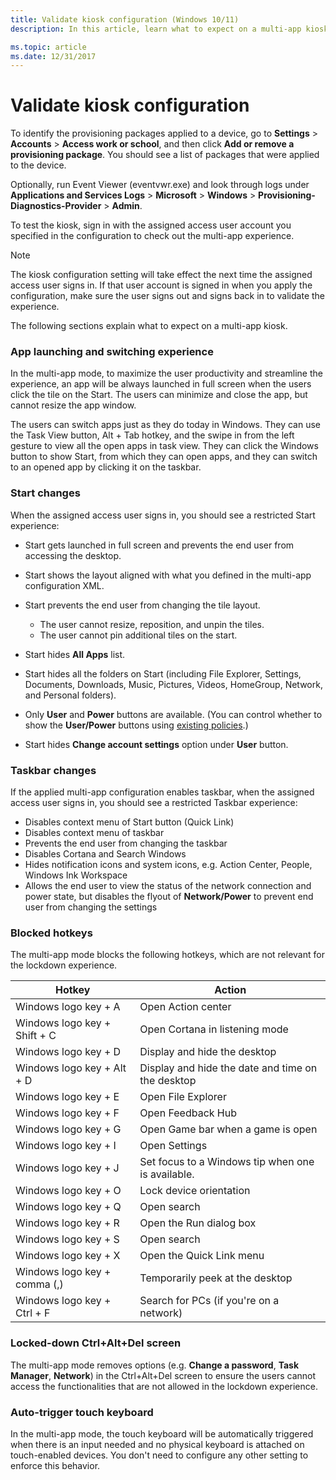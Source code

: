 ```yaml
---
title: Validate kiosk configuration (Windows 10/11)
description: In this article, learn what to expect on a multi-app kiosk in Windows 10/11 Pro, Enterprise, and Education.

ms.topic: article
ms.date: 12/31/2017
---
```


# Validate kiosk configuration

To identify the provisioning packages applied to a device, go to **Settings** > **Accounts** > **Access work or school**, and then click **Add or remove a provisioning package**. You should see a list of packages that were applied to the device.

Optionally, run Event Viewer (eventvwr.exe) and look through logs under **Applications and Services Logs** > **Microsoft** > **Windows** > **Provisioning-Diagnostics-Provider** > **Admin**.

To test the kiosk, sign in with the assigned access user account you specified in the configuration to check out the multi-app experience.

>[!NOTE]
>The kiosk configuration setting will take effect the next time the assigned access user signs in. If that user account is signed in when you apply the configuration, make sure the user signs out and signs back in to validate the experience.

The following sections explain what to expect on a multi-app kiosk.

### App launching and switching experience

In the multi-app mode, to maximize the user productivity and streamline the experience, an app will be always launched in full screen when the users click the tile on the Start. The users can minimize and close the app, but cannot resize the app window.

The users can switch apps just as they do today in Windows. They can use the Task View button, Alt + Tab hotkey, and the swipe in from the left gesture to view all the open apps in task view. They can click the Windows button to show Start, from which they can open apps, and they can switch to an opened app by clicking it on the taskbar.

### Start changes

When the assigned access user signs in, you should see a restricted Start experience:
- Start gets launched in full screen and prevents the end user from accessing the desktop.

- Start shows the layout aligned with what you defined in the multi-app configuration XML.

- Start prevents the end user from changing the tile layout.
  - The user cannot resize, reposition, and unpin the tiles.
  - The user cannot pin additional tiles on the start.
- Start hides **All Apps** list.
- Start hides all the folders on Start (including File Explorer, Settings, Documents, Downloads, Music, Pictures, Videos, HomeGroup, Network, and Personal folders).
- Only **User** and **Power** buttons are available. (You can control whether to show the **User/Power** buttons using [existing policies](/windows/client-management/mdm/policy-csp-start).)
- Start hides **Change account settings** option under **User** button.

### Taskbar changes

If the applied multi-app configuration enables taskbar, when the assigned access user signs in, you should see a restricted Taskbar experience:

- Disables context menu of Start button (Quick Link)
- Disables context menu of taskbar
- Prevents the end user from changing the taskbar
- Disables Cortana and Search Windows
- Hides notification icons and system icons, e.g. Action Center, People, Windows Ink Workspace
- Allows the end user to view the status of the network connection and power state, but disables the flyout of **Network/Power** to prevent end user from changing the settings

### Blocked hotkeys

The multi-app mode blocks the following hotkeys, which are not relevant for the lockdown experience.

| Hotkey | Action |
| --- | --- |
| Windows logo key  + A     | Open Action center |
| Windows logo key  + Shift + C |    Open Cortana in listening mode |
| Windows logo key  + D    | Display and hide the desktop |
| Windows logo key  + Alt + D    | Display and hide the date and time on the desktop |
| Windows logo key  + E    | Open File Explorer |
| Windows logo key  + F |    Open Feedback Hub |
| Windows logo key  + G    | Open Game bar when a game is open |
| Windows logo key  + I    | Open Settings |
| Windows logo key  + J |    Set focus to a Windows tip when one is available. |
| Windows logo key  + O    | Lock device orientation |
| Windows logo key  + Q     | Open search |
| Windows logo key  + R    | Open the Run dialog box |
| Windows logo key  + S    | Open search |
| Windows logo key  + X    | Open the Quick Link menu |
| Windows logo key  + comma (,) |    Temporarily peek at the desktop |
| Windows logo key  + Ctrl + F |    Search for PCs (if you're on a network) |

### Locked-down Ctrl+Alt+Del screen

The multi-app mode removes options (e.g. **Change a password**, **Task Manager**, **Network**) in the Ctrl+Alt+Del screen to ensure the users cannot access the functionalities that are not allowed in the lockdown experience.

### Auto-trigger touch keyboard

In the multi-app mode, the touch keyboard will be automatically triggered when there is an input needed and no physical keyboard is attached on touch-enabled devices. You don't need to configure any other setting to enforce this behavior.
